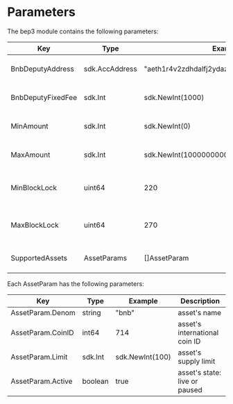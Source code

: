 <!--
order: 5
-->

# Parameters

The bep3 module contains the following parameters:

| Key               | Type           | Example                                       | Description                   |
|-------------------|----------------|-----------------------------------------------|-------------------------------|
| BnbDeputyAddress  | sdk.AccAddress | "aeth1r4v2zdhdalfj2ydazallqvrus9fkphmglhn6u6" | deputy's Aether address         |
| BnbDeputyFixedFee | sdk.Int        | sdk.NewInt(1000)                              | deputy's fixed bnb fee        |
| MinAmount         | sdk.Int        | sdk.NewInt(0)                                 | minimum swap amount           |
| MaxAmount         | sdk.Int        | sdk.NewInt(1000000000000)                     | maximum swap amount           |
| MinBlockLock      | uint64         | 220                                           | minimum swap expire height    |
| MaxBlockLock      | uint64         | 270                                           | maximum swap expire height    |
| SupportedAssets   | AssetParams    | []AssetParam                                  | array of supported assets     |

Each AssetParam has the following parameters:

| Key               | Type           | Example                                       | Description                   |
|-------------------|----------------|-----------------------------------------------|-------------------------------|
| AssetParam.Denom  | string         | "bnb"                                         | asset's name                  |
| AssetParam.CoinID | int64          | 714                                           | asset's international coin ID |
| AssetParam.Limit  | sdk.Int        | sdk.NewInt(100)                               | asset's supply limit          |
| AssetParam.Active | boolean        | true                                          | asset's state: live or paused |
